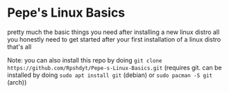 # Pepe's Linux Basics
 pretty much the basic things you need after installing a new linux distro
all you honestly need to get started after your first installation of a linux distro
that's all

Note: you can also install this repo by doing `git clone https://github.com/Rpshdyt/Pepe-s-Linux-Basics.git` (requires git.
can be installed by doing `sudo apt install git` (debian) or `sudo pacman -S git` (arch))
